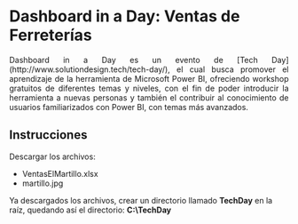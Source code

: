 # Dashboard in a Day: Ventas de Ferreterías

<p align ="justify">
Dashboard in a Day es un evento de [Tech Day](http://www.solutiondesign.tech/tech-day/), el cual busca promover el aprendizaje de la herramienta de Microsoft Power BI, ofreciendo workshop gratuitos de diferentes temas y niveles, con el fin de poder introducir la herramienta a nuevas personas y también el contribuir al conocimiento de usuarios familiarizados con Power BI, con temas más avanzados.
</p>

## Instrucciones

Descargar los archivos:
* VentasElMartillo.xlsx
* martillo.jpg

Ya descargados los archivos, crear un directorio llamado **TechDay** en la raíz, quedando así el directorio: **C:\TechDay**


